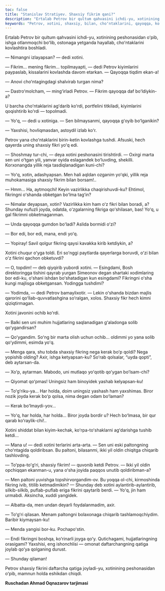 ```yaml
---
toc: false
title: "Stanislav Stratiyev. Shaxsiy fikrim qani?"
description: "Ertalab Petrov bir qultum qahvasini ichdi-yu, xotinining peshonasidan oʻpib, ishga otlanmoqchi boʻlib, ostonaga..."
keywords: "Petrov, xotini, shaxsiy, bilan, choʻntaklarini, qayoqqa, koʻrdi, Shunday, joyda, fikring, Xotini, fikrini, holda, xotinining, peshonasidan, oʻpib, ishga, kiyimlarini, Yaxshisi, fikri"
---
```


Ertalab Petrov bir qultum qahvasini ichdi-yu, xotinining peshonasidan oʻpib, ishga otlanmoqchi boʻlib, ostonaga yetganda hayallab, choʻntaklarini kovlashtira boshladi.

— Nimangni izlayapsan? — dedi xotini.

— Fikrim… mening fikrim… topilmayapti, — dedi Petrov kiyimlarini paypaslab, kissalarini kovlashda davom etarkan. — Qayoqqa tiqdim ekan-a!

— Anovi choʻntagingdagi shalvirab turgan nima?

— Dastroʻmolcham, — mingʻirladi Petrov. — Fikrim qayoqqa daf boʻldiykin-a?

U barcha choʻntaklarini agʻdarib koʻrdi, portfelini titkiladi, kiyimlarini qoqishtirib koʻrdi — topolmadi.

— Yoʻq, — dedi u xotiniga. — Sen bilmaysanmi, qayoqqa gʻoyib boʻlganikin?

— Yaxshisi, hovliqmasdan, astoydil izlab koʻr.

Petrov yana choʻntaklarini birin-ketin kovlashga tushdi. Afsuski, hech qayerda uning shaxsiy fikri yoʻq edi.

— Shoshmay tur-chi, — deya xotini peshonasini tirishtirdi. — Oxirgi marta sen uni oʻtgan yili, yanvar oyida eslagandek boʻluvding, shekilli. Korxonangda yillik reja tasdiqlanadigan kuni-chi?

— Yoʻq, xotin, adashyapsan. Men hali aqldan ozganim yoʻqki, yillik reja muhokamasiga shaxsiy fikrim bilan borsam!..

— Hmm… Ha, aytmoqchi! Keyin vazirlikka chaqirishuvdi-ku? Ehtimol, fikringni oʻshanda obketgan boʻlma tagʻin?

— Nimalar deyapsan, xotin? Vazirlikka kim ham oʻz fikri bilan boradi, a? Shunday nufuzli joyda, odatda, oʻzgalarning fikriga qoʻshilasan, bas! Yoʻq, u gal fikrimni obketmaganman.

— Unda qayoqqa gumdon boʻladi? Aslida bormidi oʻzi?

— Bor edi, bor edi, mana, endi yoʻq.

— Yopiray! Savil qolgur fikring qaysi kavakka kirib ketdiykin, a?

Xotini chuqur oʻyga toldi. Eri soʻnggi paytlarda qayerlarga boruvdi, oʻzi bilan oʻz fikrini qachon obketuvdi?

— O, topdim! — deb qiyqirib yubordi xotini. — Esingdami, Bosh direktoringga tishini qayrab yurgan Simeonov degan shartaki xodimlaring bor edi-ku, oʻshani ishdan boʻshatadigan kun esingdami? Fikringni oʻsha kungi majlisga obketgansan. Yodingga tushdimi?

— Yodimda, — dedi Petrov bamaylixotir. — Lekin oʻshanda bizdan majlis qarorini qoʻllab-quvvatlashgina soʻralgan, xolos. Shaxsiy fikr hech kimni qiziqtirmagan.

Xotini javonini ochib koʻrdi.

— Balki sen uni muhim hujjatlaring saqlanadigan gʻaladonga solib qoʻygandirsan?

— Qoʻygandim. Soʻng bir marta olish uchun ochib… oldimmi yo yana solib qoʻydimmi, esimda yoʻq.

— Menga qara, shu tobda shaxsiy fikring nega kerak boʻp qoldi? Nega yopishib olding? Axir, ishga ketyapsan-ku? Soʻrab qolsalar, “uyda qopti”, deb aytarsan-da.

— Xoʻp, aytarman. Mabodo, uni mutlaqo yoʻqotib qoʻygan boʻlsam-chi?

— Qiyomat qoʻpmas! Uningsiz ham binoyidek yashab kelyapsan-ku!

— Toʻgʻriku-ya… Har holda, doim uningsiz yashash ham yaxshimas. Biror nozik joyda kerak boʻp qolsa, nima degan odam boʻlaman?

— Kerak boʻlmaydi-yov…

— Yoʻq, har holda, har holda… Biror joyda bordir u? Hech boʻlmasa, bir qur qarab koʻraylik-chi!..

Xotini shiddat bilan kiyim-kechak, koʻrpa-toʻshaklarni agʻdarishga tushib ketdi…

— Mana u! — dedi xotini terlarini arta-arta. — Sen uni eski paltongning choʻntagida qoldiribsan. Bu paltoni, bilasanmi, ikki yil oldin chiqitga chiqarib tashlovding.

— Toʻppa-toʻgʻri, shaxsiy fikrim! — quvonib ketdi Petrov. — Ikki yil oldin opchiqqan ekanman-u, yana oʻsha joyida paqqos unutib qoldiribman-a?

— Men paltoni yuvishga topshirvorgandim-ov. Bu yoqqa ol-chi, kirmoshinda fikring ivib, titilib ketmadimikin? — Shunday deb xotini aylantirib-aylantirib, silkib-silkib, puflab-puflab eriga fikrini qaytarib berdi. — Yoʻq, jin ham urmabdi. Aksincha, xuddi yangidek.

— Albatta-da, men undan deyarli foydalanmadim, axir.

— Toʻgʻri qilasan. Menam paltongni bolaxonaga chiqarib tashlamoqchiydim. Baribir kiymaysan-ku!

— Menda yangisi bor-ku. Pochapoʻstin.

— Endi fikringni boshqa, koʻrinarli joyga qoʻy. Qutichagami, hujjatlaringning orasigami? Yaxshisi, eng ishonchlisi — omonat daftarchangning qatiga joylab qoʻya qolganing durust.

— Shunday qilaman!

Petrov shaxsiy fikrini daftarcha qatiga joyladi-yu, xotinining peshonasidan oʻpib, mamnun holda eshikdan chiqdi.

**Ruschadan Ahmad Oqnazarov tarjimasi**